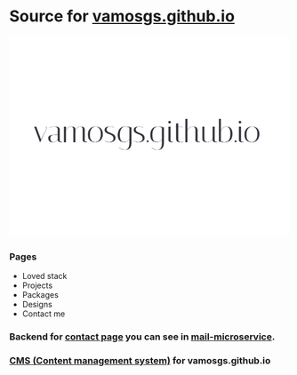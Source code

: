 # Source for [vamosgs.github.io](https://vamosgs.me/)
![Screenshot (Loved stack)](/readme_assets/heading.png)
### Pages
 * Loved stack
 * Projects
 * Packages
 * Designs
 * Contact me

### Backend for [contact page](https://vamosgs.github.io/contact) you can see in [mail-microservice](https://github.com/VamOSGS/mail-microservice).

### [CMS (Content management system)](https://github.com/VamOSGS/cms) for vamosgs.github.io 
